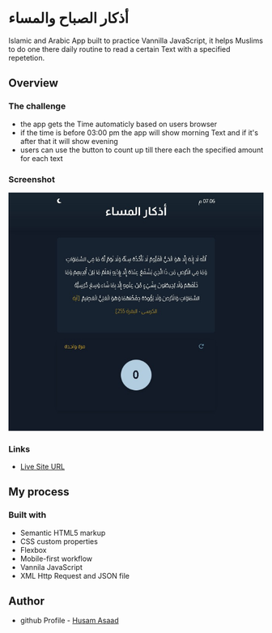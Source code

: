 # أذكار الصباح والمساء

Islamic and Arabic App built to practice Vannilla JavaScript, it helps Muslims to do one there daily routine to read a certain Text with a specified repetetion.

## Overview

### The challenge

- the app gets the Time automaticly based on users browser
- if the time is before 03:00 pm the app will show morning Text and if it's after that it will show evening
- users can use the button to count up till there each the specified amount for each text

### Screenshot

![](./screenshot.png)

### Links

- [Live Site URL](https://husamasaad.github.io/currency-converter/)

## My process

### Built with

- Semantic HTML5 markup
- CSS custom properties
- Flexbox
- Mobile-first workflow
- Vannila JavaScript
- XML Http Request and JSON file

## Author

- github Profile - [Husam Asaad](https://github.com/husamasaad)

